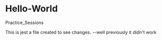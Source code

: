 # Hello-World
Practice_Sessions


This is jest a file created to see changes.
--well previously it didn't work
